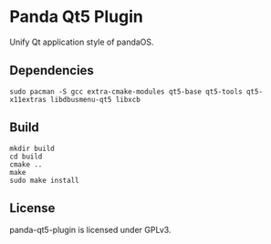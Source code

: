 # Panda Qt5 Plugin

Unify Qt application style of pandaOS.

## Dependencies

`sudo pacman -S gcc extra-cmake-modules qt5-base qt5-tools qt5-x11extras libdbusmenu-qt5 libxcb`

## Build

```shell
mkdir build
cd build
cmake ..
make
sudo make install
```

## License

panda-qt5-plugin is licensed under GPLv3.

